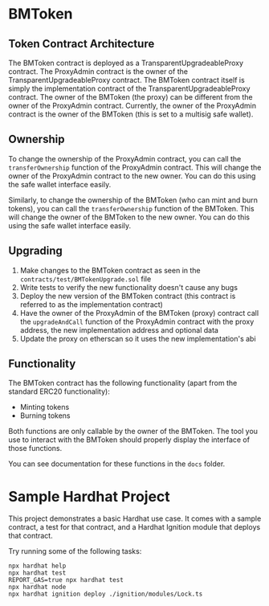 # BMToken

## Token Contract Architecture

The BMToken contract is deployed as a TransparentUpgradeableProxy contract. The ProxyAdmin contract is the owner of the TransparentUpgradeableProxy contract. The BMToken contract itself is simply the implementation contract of the TransparentUpgradeableProxy contract. The owner of the BMToken (the proxy) can be different from the owner of the ProxyAdmin contract. Currently, the owner of the ProxyAdmin contract is the owner of the BMToken (this is set to a multisig safe wallet).

## Ownership

To change the ownership of the ProxyAdmin contract, you can call the `transferOwnership` function of the ProxyAdmin contract. This will change the owner of the ProxyAdmin contract to the new owner. You can do this using the safe wallet interface easily.

Similarly, to change the ownership of the BMToken (who can mint and burn tokens), you can call the `transferOwnership` function of the BMToken. This will change the owner of the BMToken to the new owner. You can do this using the safe wallet interface easily.

## Upgrading

1. Make changes to the BMToken contract as seen in the `contracts/test/BMTokenUpgrade.sol` file
2. Write tests to verify the new functionality doesn't cause any bugs
3. Deploy the new version of the BMToken contract (this contract is referred to as the implementation contract)
4. Have the owner of the ProxyAdmin of the BMToken (proxy) contract call the `upgradeAndCall` function of the ProxyAdmin contract with the proxy address, the new implementation address and optional data
5. Update the proxy on etherscan so it uses the new implementation's abi

## Functionality

The BMToken contract has the following functionality (apart from the standard ERC20 functionality):

- Minting tokens
- Burning tokens

Both functions are only callable by the owner of the BMToken. The tool you use to interact with the BMToken should properly display the interface of those functions.

You can see documentation for these functions in the `docs` folder.

# Sample Hardhat Project

This project demonstrates a basic Hardhat use case. It comes with a sample contract, a test for that contract, and a Hardhat Ignition module that deploys that contract.

Try running some of the following tasks:

```shell
npx hardhat help
npx hardhat test
REPORT_GAS=true npx hardhat test
npx hardhat node
npx hardhat ignition deploy ./ignition/modules/Lock.ts
```
